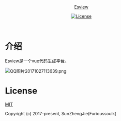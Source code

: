 <p align="center"><a href="#">Esview</p>

<p align="center">
  <a href="https://www.npmjs.com/package/esview"><img src="https://img.shields.io/npm/l/esview.svg" alt="License"></a>
   <br>
</p>
  

# 介绍
Esview是一个vue代码生成平台。


![QQ图片20171027113639.png](https://user-gold-cdn.xitu.io/2017/10/31/4fdd5e90be0fbb9120d2fc65bab32266)



# License
[MIT](https://opensource.org/licenses/MIT)

Copyright (c) 2017-present,  SunZhengJie(Furioussoulk)
